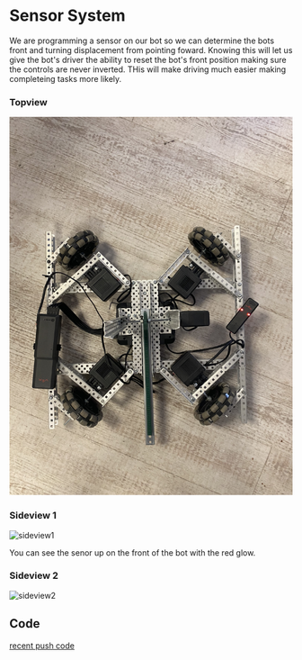 # Sensor System 

We are programming a sensor on our bot so we can determine the bots front and turning displacement from pointing foward. Knowing this will let us give the bot's driver the ability to reset the bot's front position making sure the controls are never inverted. THis will make driving much easier making completeing tasks more likely. 

### Topview 
![topview](https://github.com/Luca-Skyline/Ctrl-Alt-Defeat/blob/main/images/PushSystemTopview.jpg?raw=true)


### Sideview 1 
![sideview1](https://github.com/Luca-Skyline/Ctrl-Alt-Defeat/assets/89172997/1e8b9f9d-6b7b-4318-9c48-b6cac9bb2c6a)

You can see the senor up on the front of the bot with the red glow. 

### Sideview 2 
![sideview2](https://github.com/Luca-Skyline/Ctrl-Alt-Defeat/assets/89172997/79bc191a-3050-4426-a7fc-fafc8b595d18)

## Code 
[recent push code](https://github.com/Luca-Skyline/Ctrl-Alt-Defeat/blob/main/src/NewNewPlusIntake.v5blocks)
